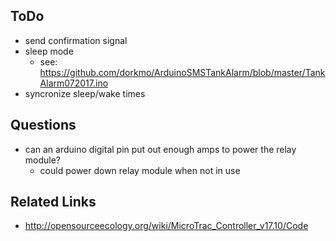 ## ToDo

  * send confirmation signal
  * sleep mode
      * see: https://github.com/dorkmo/ArduinoSMSTankAlarm/blob/master/TankAlarm072017.ino
  * syncronize sleep/wake times

## Questions

  * can an arduino digital pin put out enough amps to power the relay module?
      * could power down relay module when not in use


## Related Links

  * http://opensourceecology.org/wiki/MicroTrac_Controller_v17.10/Code
